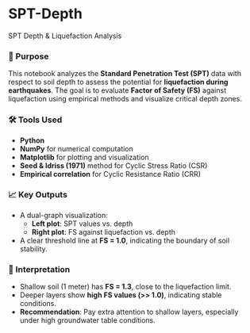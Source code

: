 # SPT-Depth
SPT Depth & Liquefaction Analysis

### 📌 Purpose
This notebook analyzes the **Standard Penetration Test (SPT)** data with respect to soil depth to assess the potential for **liquefaction during earthquakes**. The goal is to evaluate **Factor of Safety (FS)** against liquefaction using empirical methods and visualize critical depth zones.

### 🛠️ Tools Used
- **Python**
- **NumPy** for numerical computation
- **Matplotlib** for plotting and visualization
- **Seed & Idriss (1971)** method for Cyclic Stress Ratio (CSR)
- **Empirical correlation** for Cyclic Resistance Ratio (CRR)

### 📈 Key Outputs
- A dual-graph visualization:
  - **Left plot**: SPT values vs. depth
  - **Right plot**: FS against liquefaction vs. depth
- A clear threshold line at **FS = 1.0**, indicating the boundary of soil stability.

### 🧾 Interpretation
- Shallow soil (1 meter) has **FS = 1.3**, close to the liquefaction limit.
- Deeper layers show **high FS values (>> 1.0)**, indicating stable conditions.
- **Recommendation**: Pay extra attention to shallow layers, especially under high groundwater table conditions.
